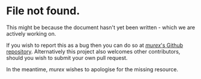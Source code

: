 # File not found.

This might be because the document hasn't yet been written - which we are actively working on.

If you wish to report this as a bug then you can do so at [_murex_'s Github repository](https://github.com/lmorg/murex/issues).
Alternatively this project also welcomes other contributors, should you wish to submit your own pull request.

In the meantime, _murex_ wishes to apologise for the missing resource.